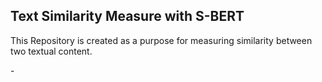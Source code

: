 ## **Text Similarity Measure with S-BERT**

<p>
This Repository is created as a purpose for measuring similarity between two textual content. <br>
<p>
- 